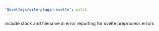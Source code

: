 ```yaml
---
'@sveltejs/vite-plugin-svelte': patch
---
```


include stack and filename in error reporting for svelte preprocess errors

